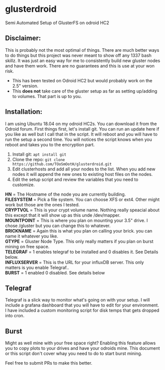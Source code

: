# glusterdroid
Semi Automated Setup of GlusterFS on odroid HC2

## Disclaimer:

This is probably not the most optimal of things. There are much better ways to
do things but this project was never meant to show off any 1337 bash skillz. It was just
an easy way for me to consistently build new gluster nodes and have them work. There
are no guarantees and this is use at your won risk.


- This has been tested on Odroid HC2 but would probably work on the 2.5" version.
- This **does not** take care of the gluster setup as far as setting up/adding to volumes.
That part is up to you.


## Installation:

I am using Ubuntu 18.04 on my odroid HC2s. You can download it from the Odroid forum.
First things first, let's install git. You can run an update here if you like as well but I call that in the script.
It will reboot and you will have to run the setup a second time. You will notices the script knows
when you reboot and takes you to the encryption part.

1. Install git:
`apt install git`
2. Clone the repo:
`git clone https://github.com/TOoSmOotH/glusterdroid.git`
3. Edit clusterhosts and add all your nodes to the list. When you add new nodes it will append the new ones to existing host files on the nodes.
4. Edit the setup script and review the variables that you need to customize.

**HN** = The Hostname of the node you are currently building.  
**FILESYSTEM** = Pick a file system. You can choose XFS or ext4. Other might work but those are the ones I tested.  
**CRYPTVOL** = This is your crypt volume name. Nothing really speacial about this except that it will show up as this unde /dev/mapper.  
**MOUNTPOINT** = This is where you plan on mounting your 3.5" drive. I chose /gluster but you can change this to whatever.  
**BRICKNAME** = Again this is what you plan on calling your brick. you can name it whatever you like.  
**GTYPE** = Gluster Node Type. This only really matters if you plan on burst mining on free space.  
**TELEGRAF** = 1 enables telegraf to be installed and 0 disables it. See Details below.  
**INFLUXSERVER** = This is the URL for your influxDB server. This only matters is you enable Telegraf..  
**BURST** = 1 enabled 0 disabled. See details below  

## Telegraf
Telegraf is a slick way to monitor what's going on with your setup. I will include a grafana dashboard that you will have to edit for your environment. I have included a custom monitoring script for disk temps that gets dropped into cron.

## Burst
Might as well mine with your free space right? Enabling this feature allows you to copy plots to your drives and have your odroids mine. This document or this script don't cover whay you need to do to start burst mining.


Feel free to submit PRs to make this better.
